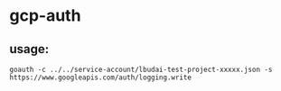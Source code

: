 # gcp-auth

## usage:

```
goauth -c ../../service-account/lbudai-test-project-xxxxx.json -s https://www.googleapis.com/auth/logging.write
```

